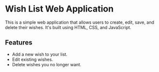 # Wish List Web Application

This is a simple web application that allows users to create, edit, save, and delete their wishes. It's built using HTML, CSS, and JavaScript.

## Features

- Add a new wish to your list.
- Edit existing wishes.
- Delete wishes you no longer want.


